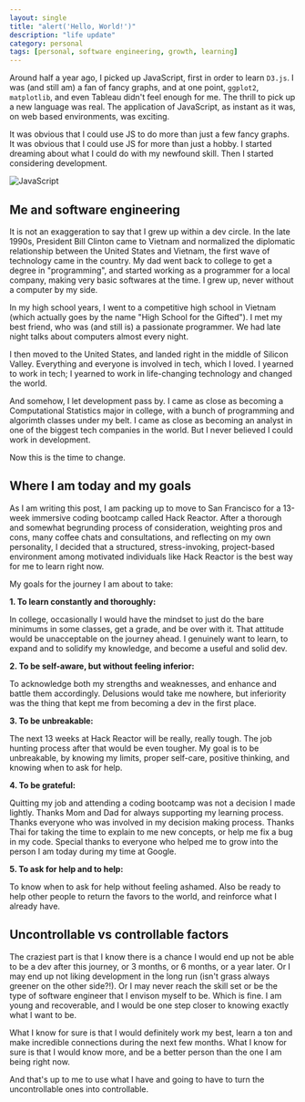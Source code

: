 ```yaml
---
layout: single
title: "alert('Hello, World!')"
description: "life update"
category: personal
tags: [personal, software engineering, growth, learning]
---
```


Around half a year ago, I picked up JavaScript, first in order to learn `D3.js`. I was (and still am) a fan of fancy graphs, and at one point, `ggplot2`, `matplotlib`, and even Tableau didn't feel enough for me. The thrill to pick up a new language was real. The application of JavaScript, as instant as it was, on web based environments, was exciting. 

It was obvious that I could use JS to do more than just a few fancy graphs. It was obvious that I could use JS for more than just a hobby. I started dreaming about what I could do with my newfound skill. Then I started considering development.

![JavaScript](https://images.pexels.com/photos/247791/pexels-photo-247791.png)

## Me and software engineering

It is not an exaggeration to say that I grew up within a dev circle. In the late 1990s, President Bill Clinton came to Vietnam and normalized the diplomatic relationship between the United States and Vietnam, the first wave of technology came in the country. My dad went back to college to get a degree in "programming", and started working as a programmer for a local company, making very basic softwares at the time. I grew up, never without a computer by my side. 

In my high school years, I went to a competitive high school in Vietnam (which actually goes by the name "High School for the Gifted"). I met my best friend, who was (and still is) a passionate programmer. We had late night talks about computers almost every night.

I then moved to the United States, and landed right in the middle of Silicon Valley. Everything and everyone is involved in tech, which I loved. I yearned to work in tech; I yearned to work in life-changing technology and changed the world. 

And somehow, I let development pass by. I came as close as becoming a Computational Statistics major in college, with a bunch of programming and algorimth classes under my belt. I came as close as becoming an analyst in one of the biggest tech companies in the world. But I never believed I could work in development.

Now this is the time to change.

## Where I am today and my goals

As I am writing this post, I am packing up to move to San Francisco for a 13-week immersive coding bootcamp called Hack Reactor. After a thorough and somewhat begrunding process of consideration, weighting pros and cons, many coffee chats and consultations, and reflecting on my own personality, I decided that a structured, stress-invoking, project-based environment among motivated individuals like Hack Reactor is the best way for me to learn right now. 

My goals for the journey I am about to take:

**1. To learn constantly and thoroughly:**

In college, occasionally I would have the mindset to just do the bare minimums in some classes, get a grade, and be over with it. That attitude would be unacceptable on the journey ahead. I genuinely want to learn, to expand and to solidify my knowledge, and become a useful and solid dev.

**2. To be self-aware, but without feeling inferior:**

To acknowledge both my strengths and weaknesses, and enhance and battle them accordingly. Delusions would take me nowhere, but inferiority was the thing that kept me from becoming a dev in the first place.

**3. To be unbreakable:**

The next 13 weeks at Hack Reactor will be really, really tough. The job hunting process after that would be even tougher. My goal is to be unbreakable, by knowing my limits, proper self-care, positive thinking, and knowing when to ask for help.

**4. To be grateful:**

Quitting my job and attending a coding bootcamp was not a decision I made lightly. Thanks Mom and Dad for always supporting my learning process. Thanks everyone who was involved in my decision making process. Thanks Thai for taking the time to explain to me new concepts, or help me fix a bug in my code. Special thanks to everyone who helped me to grow into the person I am today during my time at Google.

**5. To ask for help and to help:**

To know when to ask for help without feeling ashamed. Also be ready to help other people to return the favors to the world, and reinforce what I already have.

## Uncontrollable vs controllable factors

The craziest part is that I know there is a chance I would end up not be able to be a dev after this journey, or 3 months, or 6 months, or a year later. Or I may end up not liking development in the long run (isn't grass always greener on the other side?!). Or I may never reach the skill set or be the type of software engineer that I envison myself to be. Which is fine. I am young and recoverable, and I would be one step closer to knowing exactly what I want to be.

What I know for sure is that I would definitely work my best, learn a ton and make incredible connections during the next few months. What I know for sure is that I would know more, and be a better person than the one I am being right now.

And that's up to me to use what I have and going to have to turn the uncontrollable ones into controllable.
